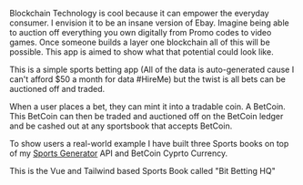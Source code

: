 Blockchain Technology is cool because it can empower the everyday consumer. I envision it to be an insane version of Ebay. Imagine being able to auction off everything you own digitally from Promo codes to video games. Once someone builds a layer one blockchain all of this will be possible. This app is aimed to show what that potential could look like.

This is a simple sports betting app (All of the data is auto-generated cause I can't afford $50 a month for data #HireMe) but the twist is all bets can be auctioned off and traded.

When a user places a bet, they can mint it into a tradable coin. A BetCoin. This BetCoin can then be traded and auctioned off on the BetCoin ledger and be cashed out at any sportsbook that accepts BetCoin. 


To show users a real-world example I have built three Sports books on top of my [Sports Generator](https://github.com/CSnowden1/MockSportsBettingAPI) API and BetCoin Cyprto Currency.

This is the Vue and Tailwind based Sports Book called "Bit Betting HQ" 

